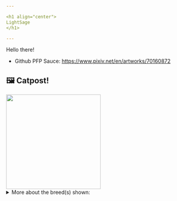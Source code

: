 ```yaml
---

<h1 align="center">
LightSage
</h1>

---
```


Hello there!


- Github PFP Sauce: https://www.pixiv.net/en/artworks/70160872


## 🖼️ Catpost!

<sub>
    <img src="https://cdn2.thecatapi.com/images/TzyZJUeIM.jpg" height="256">
</sub>


<details>
<summary>More about the breed(s) shown:</summary>

Breed: Birman

Description: The Birman is a docile, quiet cat who loves people and will follow them from room to room. Expect the Birman to want to be involved in what you’re doing. He communicates in a soft voice, mainly to remind you that perhaps it’s time for dinner or maybe for a nice cuddle on the sofa. He enjoys being held and will relax in your arms like a furry baby.

Links:
<ul>
  <li>CFA http://cfa.org/Breeds/BreedsAB/Birman.aspx</li>
  <li>Wikipedia https://en.wikipedia.org/wiki/Birman</li>
</ul> 

</details>
